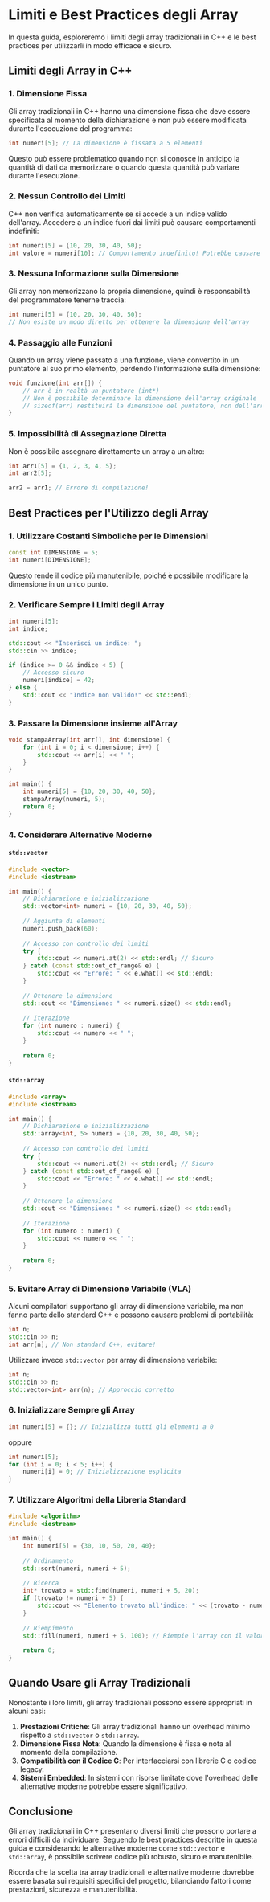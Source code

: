 # Limiti e Best Practices degli Array

In questa guida, esploreremo i limiti degli array tradizionali in C++ e le best practices per utilizzarli in modo efficace e sicuro.

## Limiti degli Array in C++

### 1. Dimensione Fissa

Gli array tradizionali in C++ hanno una dimensione fissa che deve essere specificata al momento della dichiarazione e non può essere modificata durante l'esecuzione del programma:

```cpp
int numeri[5]; // La dimensione è fissata a 5 elementi
```

Questo può essere problematico quando non si conosce in anticipo la quantità di dati da memorizzare o quando questa quantità può variare durante l'esecuzione.

### 2. Nessun Controllo dei Limiti

C++ non verifica automaticamente se si accede a un indice valido dell'array. Accedere a un indice fuori dai limiti può causare comportamenti indefiniti:

```cpp
int numeri[5] = {10, 20, 30, 40, 50};
int valore = numeri[10]; // Comportamento indefinito! Potrebbe causare crash o corruzione dei dati
```

### 3. Nessuna Informazione sulla Dimensione

Gli array non memorizzano la propria dimensione, quindi è responsabilità del programmatore tenerne traccia:

```cpp
int numeri[5] = {10, 20, 30, 40, 50};
// Non esiste un modo diretto per ottenere la dimensione dell'array
```

### 4. Passaggio alle Funzioni

Quando un array viene passato a una funzione, viene convertito in un puntatore al suo primo elemento, perdendo l'informazione sulla dimensione:

```cpp
void funzione(int arr[]) {
    // arr è in realtà un puntatore (int*)
    // Non è possibile determinare la dimensione dell'array originale
    // sizeof(arr) restituirà la dimensione del puntatore, non dell'array
}
```

### 5. Impossibilità di Assegnazione Diretta

Non è possibile assegnare direttamente un array a un altro:

```cpp
int arr1[5] = {1, 2, 3, 4, 5};
int arr2[5];

arr2 = arr1; // Errore di compilazione!
```

## Best Practices per l'Utilizzo degli Array

### 1. Utilizzare Costanti Simboliche per le Dimensioni

```cpp
const int DIMENSIONE = 5;
int numeri[DIMENSIONE];
```

Questo rende il codice più manutenibile, poiché è possibile modificare la dimensione in un unico punto.

### 2. Verificare Sempre i Limiti degli Array

```cpp
int numeri[5];
int indice;

std::cout << "Inserisci un indice: ";
std::cin >> indice;

if (indice >= 0 && indice < 5) {
    // Accesso sicuro
    numeri[indice] = 42;
} else {
    std::cout << "Indice non valido!" << std::endl;
}
```

### 3. Passare la Dimensione insieme all'Array

```cpp
void stampaArray(int arr[], int dimensione) {
    for (int i = 0; i < dimensione; i++) {
        std::cout << arr[i] << " ";
    }
}

int main() {
    int numeri[5] = {10, 20, 30, 40, 50};
    stampaArray(numeri, 5);
    return 0;
}
```

### 4. Considerare Alternative Moderne

#### `std::vector`

```cpp
#include <vector>
#include <iostream>

int main() {
    // Dichiarazione e inizializzazione
    std::vector<int> numeri = {10, 20, 30, 40, 50};
    
    // Aggiunta di elementi
    numeri.push_back(60);
    
    // Accesso con controllo dei limiti
    try {
        std::cout << numeri.at(2) << std::endl; // Sicuro
    } catch (const std::out_of_range& e) {
        std::cout << "Errore: " << e.what() << std::endl;
    }
    
    // Ottenere la dimensione
    std::cout << "Dimensione: " << numeri.size() << std::endl;
    
    // Iterazione
    for (int numero : numeri) {
        std::cout << numero << " ";
    }
    
    return 0;
}
```

#### `std::array`

```cpp
#include <array>
#include <iostream>

int main() {
    // Dichiarazione e inizializzazione
    std::array<int, 5> numeri = {10, 20, 30, 40, 50};
    
    // Accesso con controllo dei limiti
    try {
        std::cout << numeri.at(2) << std::endl; // Sicuro
    } catch (const std::out_of_range& e) {
        std::cout << "Errore: " << e.what() << std::endl;
    }
    
    // Ottenere la dimensione
    std::cout << "Dimensione: " << numeri.size() << std::endl;
    
    // Iterazione
    for (int numero : numeri) {
        std::cout << numero << " ";
    }
    
    return 0;
}
```

### 5. Evitare Array di Dimensione Variabile (VLA)

Alcuni compilatori supportano gli array di dimensione variabile, ma non fanno parte dello standard C++ e possono causare problemi di portabilità:

```cpp
int n;
std::cin >> n;
int arr[n]; // Non standard C++, evitare!
```

Utilizzare invece `std::vector` per array di dimensione variabile:

```cpp
int n;
std::cin >> n;
std::vector<int> arr(n); // Approccio corretto
```

### 6. Inizializzare Sempre gli Array

```cpp
int numeri[5] = {}; // Inizializza tutti gli elementi a 0
```

oppure

```cpp
int numeri[5];
for (int i = 0; i < 5; i++) {
    numeri[i] = 0; // Inizializzazione esplicita
}
```

### 7. Utilizzare Algoritmi della Libreria Standard

```cpp
#include <algorithm>
#include <iostream>

int main() {
    int numeri[5] = {30, 10, 50, 20, 40};
    
    // Ordinamento
    std::sort(numeri, numeri + 5);
    
    // Ricerca
    int* trovato = std::find(numeri, numeri + 5, 20);
    if (trovato != numeri + 5) {
        std::cout << "Elemento trovato all'indice: " << (trovato - numeri) << std::endl;
    }
    
    // Riempimento
    std::fill(numeri, numeri + 5, 100); // Riempie l'array con il valore 100
    
    return 0;
}
```

## Quando Usare gli Array Tradizionali

Nonostante i loro limiti, gli array tradizionali possono essere appropriati in alcuni casi:

1. **Prestazioni Critiche**: Gli array tradizionali hanno un overhead minimo rispetto a `std::vector` o `std::array`.
2. **Dimensione Fissa Nota**: Quando la dimensione è fissa e nota al momento della compilazione.
3. **Compatibilità con il Codice C**: Per interfacciarsi con librerie C o codice legacy.
4. **Sistemi Embedded**: In sistemi con risorse limitate dove l'overhead delle alternative moderne potrebbe essere significativo.

## Conclusione

Gli array tradizionali in C++ presentano diversi limiti che possono portare a errori difficili da individuare. Seguendo le best practices descritte in questa guida e considerando le alternative moderne come `std::vector` e `std::array`, è possibile scrivere codice più robusto, sicuro e manutenibile.

Ricorda che la scelta tra array tradizionali e alternative moderne dovrebbe essere basata sui requisiti specifici del progetto, bilanciando fattori come prestazioni, sicurezza e manutenibilità.